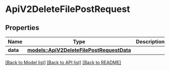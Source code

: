 # ApiV2DeleteFilePostRequest

## Properties

Name | Type | Description | Notes
------------ | ------------- | ------------- | -------------
**data** | [**models::ApiV2DeleteFilePostRequestData**](_api_v2_delete_file_post_request_data.md) |  | 

[[Back to Model list]](../README.md#documentation-for-models) [[Back to API list]](../README.md#documentation-for-api-endpoints) [[Back to README]](../README.md)


